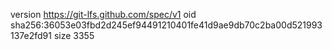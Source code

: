 version https://git-lfs.github.com/spec/v1
oid sha256:36053e03fbd2d245ef94491210401fe41d9ae9db70c2ba00d521993137e2fd91
size 3355
